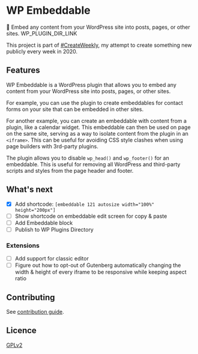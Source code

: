 # WP Embeddable

💠 Embed any content from your WordPress site into posts, pages, or other sites. WP_PLUGIN_DIR_LINK

<!-- [![Promotional screenshot of WP Embeddable Plugin](./screenshot.png)](WP_PLUGIN_DIR_LINK) -->

This project is part of [#CreateWeekly](https://dev.to/josephuspaye/createweekly-create-something-new-publicly-every-week-in-2020-1nh9), my attempt to create something new publicly every week in 2020.

## Features

WP Embeddable is a WordPress plugin that allows you to embed any content from your WordPress site into posts, pages, or other sites.

For example, you can use the plugin to create embeddables for contact forms on your site that can be embedded in other sites.

For another example, you can create an embeddable with content from a plugin, like a calendar widget. This embeddable can then be used on page on the same site, serving as a way to isolate content from the plugin in an `<iframe>`. This can be useful for avoiding CSS style clashes when using page builders with 3rd-party plugins.

The plugin allows you to disable `wp_head()` and `wp_footer()` for an embeddable. This is useful for removing all WordPress and third-party scripts and styles from the page header and footer.

## What's next

-   [x] Add shortcode: `[embeddable 121 autosize width="100%" height="200px"]`
-   [ ] Show shortcode on embeddable edit screen for copy & paste
-   [ ] Add Embeddable block
-   [ ] Publish to WP Plugins Directory

### Extensions

-   [ ] Add support for classic editor
-   [ ] Figure out how to opt-out of Gutenberg automatically changing the width & height of every iframe to be responsive while keeping aspect ratio

## Contributing

See [contribution guide](CONTRIBUTING.md).

## Licence

[GPLv2](LICENCE)
